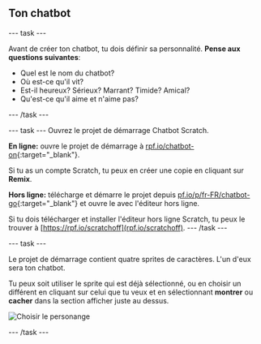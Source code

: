 ## Ton chatbot

--- task ---

Avant de créer ton chatbot, tu dois définir sa personnalité. **Pense aux questions suivantes**:

+ Quel est le nom du chatbot?
+ Où est-ce qu'il vit?
+ Est-il heureux? Sérieux? Marrant? Timide? Amical?
+ Qu'est-ce qu'il aime et n'aime pas?

--- /task ---

--- task --- Ouvrez le projet de démarrage Chatbot Scratch.

**En ligne:** ouvre le projet de démarrage à [rpf.io/chatbot-on](http://rpf.io/chatbot-on){:target="_blank"}.

Si tu as un compte Scratch, tu peux en créer une copie en cliquant sur **Remix**.

**Hors ligne:** télécharge et démarre le projet depuis [pf.io/p/fr-FR/chatbot-go](http://rpf.io/p/fr-FR/chatbot-go){:target="_blank"} et ouvre le avec l'éditeur hors ligne.

Si tu dois télécharger et installer l'éditeur hors ligne Scratch, tu peux le trouver à [https://rpf.io/scratchoff](rpf.io/scratchoff). --- /task ---

--- task ---

Le projet de démarrage contient quatre sprites de caractères. L'un d'eux sera ton chatbot.

Tu peux soit utiliser le sprite qui est déjà sélectionné, ou en choisir un différent en cliquant sur celui que tu veux et en sélectionnant **montrer** ou **cacher** dans la section afficher juste au dessus.

![Choisir le personange](images/chatbot-characters.png)

--- /task ---